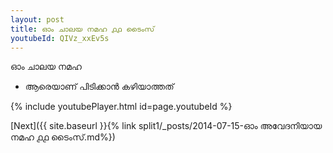```yaml
---
layout: post
title: ഓം ചാലയ നമഹ ൧൧ ടൈംസ്
youtubeId: QIVz_xxEv5s
---
```

 
 
 ഓം ചാലയ നമഹ 
 
 -  ആരെയാണ് പിടിക്കാൻ കഴിയാത്തത് 
 
  
 
  
 
 
 
 
 
 


{% include youtubePlayer.html id=page.youtubeId %}
 
[Next]({{ site.baseurl }}{% link  split1/_posts/2014-07-15-ഓം അവേദനിയായ നമഹ ൧൧ ടൈംസ്.md%})
 
